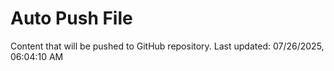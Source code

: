 # Auto Push File

Content that will be pushed to GitHub repository.
Last updated: 07/26/2025, 06:04:10 AM